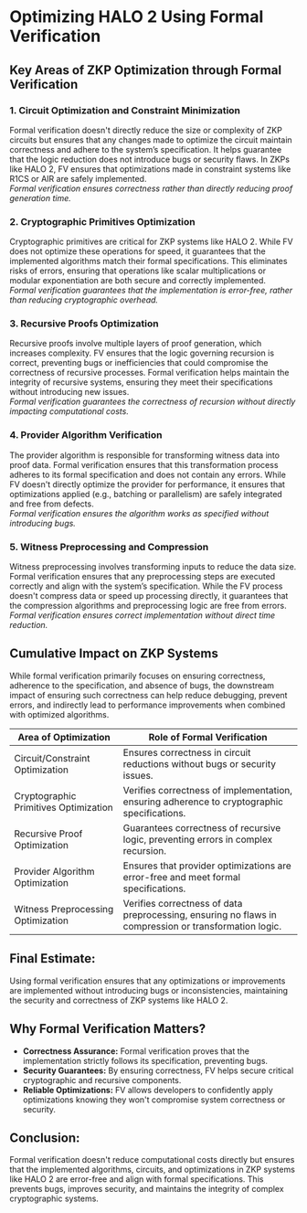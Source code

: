 # Optimizing HALO 2 Using Formal Verification

## Key Areas of ZKP Optimization through Formal Verification

### 1. Circuit Optimization and Constraint Minimization
Formal verification doesn't directly reduce the size or complexity of ZKP circuits but ensures that any changes made to optimize the circuit maintain correctness and adhere to the system’s specification. It helps guarantee that the logic reduction does not introduce bugs or security flaws. In ZKPs like HALO 2, FV ensures that optimizations made in constraint systems like R1CS or AIR are safely implemented.  
*Formal verification ensures correctness rather than directly reducing proof generation time.*

### 2. Cryptographic Primitives Optimization
Cryptographic primitives are critical for ZKP systems like HALO 2. While FV does not optimize these operations for speed, it guarantees that the implemented algorithms match their formal specifications. This eliminates risks of errors, ensuring that operations like scalar multiplications or modular exponentiation are both secure and correctly implemented.  
*Formal verification guarantees that the implementation is error-free, rather than reducing cryptographic overhead.*

### 3. Recursive Proofs Optimization
Recursive proofs involve multiple layers of proof generation, which increases complexity. FV ensures that the logic governing recursion is correct, preventing bugs or inefficiencies that could compromise the correctness of recursive processes. Formal verification helps maintain the integrity of recursive systems, ensuring they meet their specifications without introducing new issues.  
*Formal verification guarantees the correctness of recursion without directly impacting computational costs.*

### 4. Provider Algorithm Verification
The provider algorithm is responsible for transforming witness data into proof data. Formal verification ensures that this transformation process adheres to its formal specification and does not contain any errors. While FV doesn't directly optimize the provider for performance, it ensures that optimizations applied (e.g., batching or parallelism) are safely integrated and free from defects.  
*Formal verification ensures the algorithm works as specified without introducing bugs.*

### 5. Witness Preprocessing and Compression
Witness preprocessing involves transforming inputs to reduce the data size. Formal verification ensures that any preprocessing steps are executed correctly and align with the system’s specification. While the FV process doesn't compress data or speed up processing directly, it guarantees that the compression algorithms and preprocessing logic are free from errors.  
*Formal verification ensures correct implementation without direct time reduction.*

## Cumulative Impact on ZKP Systems

While formal verification primarily focuses on ensuring correctness, adherence to the specification, and absence of bugs, the downstream impact of ensuring such correctness can help reduce debugging, prevent errors, and indirectly lead to performance improvements when combined with optimized algorithms.

| Area of Optimization                 | Role of Formal Verification |
| ------------------------------------  | --------------------------- |
| Circuit/Constraint Optimization       | Ensures correctness in circuit reductions without bugs or security issues. |
| Cryptographic Primitives Optimization | Verifies correctness of implementation, ensuring adherence to cryptographic specifications. |
| Recursive Proof Optimization          | Guarantees correctness of recursive logic, preventing errors in complex recursion. |
| Provider Algorithm Optimization       | Ensures that provider optimizations are error-free and meet formal specifications. |
| Witness Preprocessing Optimization    | Verifies correctness of data preprocessing, ensuring no flaws in compression or transformation logic. |

## Final Estimate:
Using formal verification ensures that any optimizations or improvements are implemented without introducing bugs or inconsistencies, maintaining the security and correctness of ZKP systems like HALO 2.

## Why Formal Verification Matters?
- **Correctness Assurance:** Formal verification proves that the implementation strictly follows its specification, preventing bugs.
- **Security Guarantees:** By ensuring correctness, FV helps secure critical cryptographic and recursive components.
- **Reliable Optimizations:** FV allows developers to confidently apply optimizations knowing they won't compromise system correctness or security.

## Conclusion:
Formal verification doesn't reduce computational costs directly but ensures that the implemented algorithms, circuits, and optimizations in ZKP systems like HALO 2 are error-free and align with formal specifications. This prevents bugs, improves security, and maintains the integrity of complex cryptographic systems.
